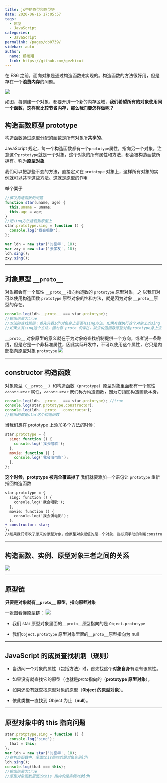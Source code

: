 ```yaml
---
title: js中的原型和原型链
date: 2020-06-16 17:05:57
tags:
  - 原型
  - JavaScript
categories:
  - JavaScript
permalink: /pages/db0739/
sidebar: auto
author:
  name: 杨雨翔
  link: https://github.com/gezhicui
---
```


在 ES6 之前，面向对象是通过构造函数来实现的。构造函数的方法很好用，但是存在一个**浪费内存**的问题。

![](https://yangblogimg.oss-cn-hangzhou.aliyuncs.com/blogImg/gouzaohanshu.png)

如图，每创建一个对象，都要开辟一个新的内存区域，**我们希望所有的对象使用同一个函数，这样就比较节省内存，那么我们要怎样做呢？**

## 构造函数原型 prototype

构造函数通过原型分配的函数是所有对象所**共享的**。

JavaScript 规定，每一个构造函数都有一个`prototype`属性，指向另一个对象。注意这个`prototype`就是一个对象，这个对象的所有属性和方法，都会被构造函数所拥有。称为**原型对象**

我们可以把那些不变的方法，直接定义在 `prototype` 对象上，这样所有对象的实例就可以共享这些方法。这就是原型的作用

举个栗子

```javascript
//解决构造函数的问题
function star(uname, age) {
  this.uname = uname;
  this.age = age;
}
//把sing方法挂载到原型上
star.prototype.sing = function () {
  console.log('我会唱歌');
};

var ldh = new star('刘德华', 18);
var zxy = new star('张学友', 18);
ldh.sing();
zxy.sing();
```

---

## 对象原型 **`__proto__`**

对象都会有一个属性 `__proto__` 指向构造数的 `prototype` 原型对象，之 以我们对可以使用构造函数 `prototype` 原型对象的性和方法，就是因为对象 `__proto__`原型的存在。

```javascript
console.log(ldh.__proto__ === star.prototype);
//输出结果为true
//方法的查找规则：首先先看1dh对象身上是否有sing方法，如果有就执行这个对象上的sing
//如果么有sing这个方法，因为有_proto_的存在，就去构造函数原型对象prototype身上去查找sing这个方法I
```

`__proto__` 对象原型的意义就在于为对象的查找机制提供一个方向，或者说一条路线，但是它是一个非标准属性，因此实际开发中，不可以使用这个属性，它只是内部指向原型对象 `prototype`
![](https://yangblogimg.oss-cn-hangzhou.aliyuncs.com/blogImg/proto.png)

---

## constructor 构造函数

对象原型（`__proto__` ）和构造函数（`prototype`）原型对象里面都有一个属性 `constructor` 属性，`constructor` 我们称为构造函数，因为它指回构造函数本身。

```javascript
console.log(ldh.__proto__ === star.prototype); //true
console.log(star.prototype.constructor);
console.log(ldh.__proto__.constructor);
//输出的都是star这个构造函数
```

当我们想在 prototype 上添加多个方法的时候：

```javascript
star.prototype = {
  sing: function () {
    console.log('我会唱歌');
  },
  movie: function () {
    console.log('我会演电影');
  },
};
```

**这个时候，protptype 被完全覆盖掉了**
我们就要添加一个语句让 `prototype` 重新指回构造函数

```diff
star.prototype = {
  sing: function () {
    console.log('我会唱歌');
  },
  movie: function () {
    console.log('我会演电影');
  },
+ constructor: star;
};
//如果我们修改了原来的原型对象，给原型对象赋值的是一个对象，则必须手动的利用constructor指回原来的构造函数
```

---

## 构造函数、实例、原型对象三者之间的关系

![](https://yangblogimg.oss-cn-hangzhou.aliyuncs.com/blogImg/构造函数原型原型对象关系.png)

---

## 原型链

**只要是对象就有`__proto__` 原型，指向原型对象**

一张图看懂原型链：
![](https://yangblogimg.oss-cn-hangzhou.aliyuncs.com/blogImg/原型链.png)

- 我们 star 原型对象里面的`__proto__`原型指向的是 `Object.prototype`

- 我们`Object.prototype` 原型对象里面的`__proto__`原型指向为 null

---

## JavaScript 的成员查找机制（规则）

- 当访问一个对象的属性（包括方法）时，首先找这个**对象自身**有没有该属性。

- 如果没有就查找它的原型（也就是*proto*指向的（**prototype 原型对象**）。

- 如果还没有就查找原型对象的原型（**Object 的原型对象**）。
- 依此类推一直找到 Object 为止（**null**）。

---

## 原型对象中的 this 指向问题

```js
star.protptype.sing = function () {
  console.log('sing');
  that = this;
};
var ldh = new star('刘德华', 18);
//在构造函数中，里面this指向的是对象实例ldh
ldh.sing();
console.log(that === this);
//输出结果为true
//原型对象函数里面的this 指向的是实例对象ldh
```
